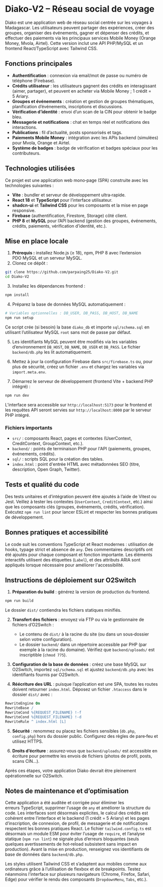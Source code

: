 # Diako-V2 – Réseau social de voyage

Diako est une application web de réseau social centrée sur les voyages à Madagascar.
Les utilisateurs peuvent partager des expériences, créer des groupes, organiser des événements,
gagner et dépenser des crédits, et effectuer des paiements via les principaux services Mobile Money
(Orange Money, Mvola, Airtel). Cette version inclut une API PHP/MySQL et un frontend React/TypeScript
avec Tailwind CSS.

## Fonctions principales

- **Authentification** : connexion via email/mot de passe ou numéro de téléphone (Firebase).
- **Crédits utilisateur** : les utilisateurs gagnent des crédits en interagissant (aimer, partager),
  et peuvent en acheter via Mobile Money ; 1 crédit = 5 Ariary.
- **Groupes et événements** : création et gestion de groupes thématiques, planification d’événements,
  inscriptions et discussions.
- **Vérification d’identité** : envoi d’un scan de la CIN pour obtenir le badge bleu.
- **Messagerie et notifications** : chat en temps réel et notifications des interactions.
- **Publications** : fil d’actualité, posts sponsorisés et tags.
- **Paiements Mobile Money** : intégration avec les APIs backend (simulées) pour Mvola, Orange et Airtel.
- **Système de badges** : badge de vérification et badges spéciaux pour les contributeurs.

## Technologies utilisées

Ce projet est une application web mono‑page (SPA) construite avec les technologies suivantes :

- **Vite** : bundler et serveur de développement ultra‑rapide.
- **React 18** et **TypeScript** pour l’interface utilisateur.
- **shadcn‑ui** et **Tailwind CSS** pour les composants et la mise en page responsive.
- **Firebase** (authentification, Firestore, Storage) côté client.
- **PHP 8** et **MySQL** pour l’API backend (gestion des groupes, événements, crédits, paiements, vérification d’identité, etc.).

## Mise en place locale

1. **Prérequis :** installez Node.js (≥ 18), npm, PHP 8 avec l’extension PDO MySQL et un serveur MySQL.
2. Clonez ce dépôt :

```bash
git clone https://github.com/parpaing25/Diako-V2.git
cd Diako-V2
```

3. Installez les dépendances frontend :

```bash
npm install
```

4. Préparez la base de données MySQL automatiquement :

```bash
# Variables optionnelles : DB_USER, DB_PASS, DB_HOST, DB_NAME
npm run setup
```

Ce script crée (si besoin) la base `diako_db` et importe `sql/schema.sql` en utilisant l’utilisateur MySQL `root` sans mot de passe par défaut.

5. Les identifiants MySQL peuvent être modifiés via les variables d’environnement `DB_HOST`, `DB_NAME`, `DB_USER` et `DB_PASS`. Le fichier `backend/db.php` les lit automatiquement.

6. Mettez à jour la configuration Firebase dans `src/firebase.ts` ou, pour plus de sécurité, créez un fichier `.env` et chargez les variables via `import.meta.env`.

7. Démarrez le serveur de développement (frontend Vite + backend PHP intégré) :

```bash
npm run dev
```

L’interface sera accessible sur `http://localhost:5173` pour le frontend et les requêtes API seront servies sur `http://localhost:8000` par le serveur PHP intégré.

### Fichiers importants

- `src/` : composants React, pages et contextes (UserContext, CreditContext, GroupContext, etc.).
- `backend/` : points de terminaison PHP pour l'API (paiements, groupes, événements, crédits).
- `sql/` : scripts SQL pour la création des tables.
- `index.html` : point d'entrée HTML avec métadonnées SEO (titre, description, Open Graph, Twitter).

## Tests et qualité du code

Des tests unitaires et d’intégration peuvent être ajoutés à l’aide de Vitest ou Jest. Veillez à tester les contextes (`UserContext`, `CreditContext`, etc.) ainsi que les composants clés (groupes, événements, crédits, vérification). Exécutez `npm run lint` pour lancer ESLint et respecter les bonnes pratiques de développement.

## Bonnes pratiques et accessibilité

Le code suit les conventions TypeScript et React modernes : utilisation de hooks, typage strict et absence de `any`. Des commentaires descriptifs ont été ajoutés pour chaque composant et fonction importante. Les éléments interactifs utilisent des étiquettes (`Label`), et des attributs ARIA sont appliqués lorsque nécessaire pour améliorer l'accessibilité.

## Instructions de déploiement sur O2Switch

1. **Préparation du build** : générez la version de production du frontend.

```bash
npm run build
```

Le dossier `dist/` contiendra les fichiers statiques minifiés.

2. **Transfert des fichiers** : envoyez via FTP ou via le gestionnaire de fichiers d’O2Switch :
   - Le contenu de `dist/` à la racine du site (ou dans un sous‑dossier selon votre configuration).
   - Le dossier `backend/` dans un répertoire accessible par PHP (par exemple à la racine du domaine). Vérifiez que `backend/uploads/` est inscriptible (`chmod 775`).

3. **Configuration de la base de données** : créez une base MySQL sur O2Switch, importez `sql/schema.sql` et ajustez `backend/db.php` avec les identifiants fournis par O2Switch.

4. **Réécriture des URL** : puisque l’application est une SPA, toutes les routes doivent retourner `index.html`. Déposez un fichier `.htaccess` dans le dossier `dist/` avec :

```apache
RewriteEngine On
RewriteBase /
RewriteCond %{REQUEST_FILENAME} !-f
RewriteCond %{REQUEST_FILENAME} !-d
RewriteRule ^ index.html [L]
```

5. **Sécurité** : renommez ou placez les fichiers sensibles (`db.php`, `config.php`) hors du dossier public. Configurez des règles de pare‑feu et utilisez HTTPS.

6. **Droits d’écriture** : assurez‑vous que `backend/uploads/` est accessible en écriture pour permettre les envois de fichiers (photos de profil, posts, scans CIN…).

Après ces étapes, votre application Diako devrait être pleinement opérationnelle sur O2Switch.

## Notes de maintenance et d’optimisation

Cette application a été auditée et corrigée pour éliminer les erreurs TypeScript, supprimer l’usage de `any` et améliorer la structure du code. Les interfaces sont désormais explicites, le calcul des crédits est cohérent entre l’interface et le backend (1 crédit = 5 Ariary) et les pages d’inscription, de connexion, de profil, de messagerie et de notifications respectent les bonnes pratiques React. Le fichier `tailwind.config.ts` est désormais un module ESM pour éviter l’usage de `require`, et l’analyse statique (`npm run lint`) ne signale plus d’erreurs bloquantes (seuls quelques avertissements de hot‑reload subsistent sans impact en production). Avant la mise en production, renseignez vos identifiants de base de données dans `backend/db.php`.

Les styles utilisent Tailwind CSS et s’adaptent aux mobiles comme aux ordinateurs grâce à l’utilisation de flexbox et de breakpoints. Testez néanmoins l’interface sur plusieurs navigateurs (Chrome, Firefox, Safari, Edge) pour vérifier le rendu des composants (`DropdownMenu`, `Tabs`, etc.).
